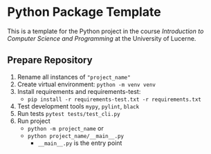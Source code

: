 # Python Package Template

This is a template for the Python project in the course _Introduction to Computer Science and Programming_ at the University of Lucerne.

## Prepare Repository
1. Rename all instances of `"project_name"`
2. Create virtual environment: `python -m venv venv`
3. Install requirements and requirements-test:
	- `pip install -r requirements-test.txt -r requirements.txt`
4. Test development tools `mypy`, `pylint`, `black`
5. Run tests `pytest tests/test_cli.py`
6. Run project
    - `python -m project_name` or
	- `python project_name/__main__.py`
		- `__main__.py` is the entry point
